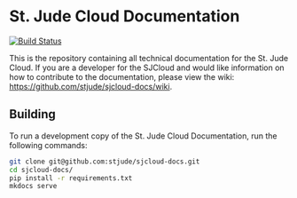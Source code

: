 # St. Jude Cloud Documentation

[![Build Status](https://travis-ci.org/stjude/sjcloud-docs.svg?branch=master)](https://travis-ci.org/stjude/sjcloud-docs)

This is the repository containing all technical documentation for the St. Jude Cloud. If you are a developer for the SJCloud and would like information on how to contribute to the documentation, please view the wiki: https://github.com/stjude/sjcloud-docs/wiki.

## Building

To run a development copy of the St. Jude Cloud Documentation, run the following commands:

```bash
git clone git@github.com:stjude/sjcloud-docs.git
cd sjcloud-docs/
pip install -r requirements.txt
mkdocs serve
```
